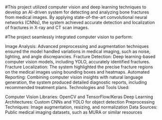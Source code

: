 #This project utilized computer vision and deep learning techniques to develop an AI-driven system for detecting and analyzing bone fractures from medical images. By applying state-of-the-art convolutional neural networks (CNNs), the system achieved accurate detection and localization of fractures in X-ray and CT scan images.

#The project seamlessly integrated computer vision to perform:

Image Analysis: Advanced preprocessing and augmentation techniques ensured the model handled variations in medical imaging, such as noise, lighting, and angle discrepancies.
Fracture Detection: Deep learning-based computer vision models, including YOLO, accurately identified fractures.
Fracture Localization: The system highlighted the precise fracture regions on the medical images using bounding boxes and heatmaps.
Automated Reporting: Combining computer vision insights with natural language generation, the system produced detailed diagnostic reports, including recommended treatment plans.
Technologies and Tools Used:

Computer Vision Libraries: OpenCV and TensorFlow/Keras
Deep Learning Architectures: Custom CNNs and YOLO for object detection
Preprocessing Techniques: Image augmentation, resizing, and normalization
Data Sources: Public medical imaging datasets, such as MURA or similar resources
